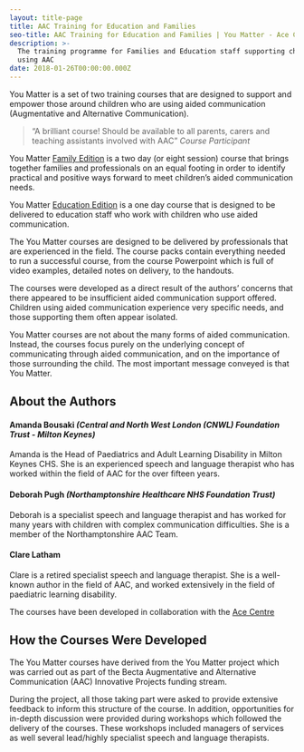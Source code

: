 ```yaml
---
layout: title-page
title: AAC Training for Education and Families
seo-title: AAC Training for Education and Families | You Matter - Ace Centre
description: >-
  The training programme for Families and Education staff supporting children
  using AAC
date: 2018-01-26T00:00:00.000Z
---
```

You Matter is a set of two training courses that are designed to support and empower those around children who are using aided communication (Augmentative and Alternative Communication).

> “A brilliant course! Should be available to all parents, carers and teaching assistants involved with AAC”
> _Course Participant_

You Matter  [Family Edition](https://you-matter.org.uk/family-edition) is a two day (or eight session) course that brings together families and professionals on an equal footing in order to identify practical and positive ways forward to meet children’s aided communication needs.

You Matter [Education Edition](/education-edition/) is a one day course that is designed to be delivered to education staff who work with children who use aided communication.

The You Matter courses are designed to be delivered by professionals that are experienced in the field.  The course packs contain everything needed to run a successful course, from the course Powerpoint which is full of video examples, detailed notes on delivery, to the handouts.

The courses were developed as a direct result of the authors’ concerns that there appeared to be insufficient aided communication support offered. Children using aided communication experience very specific needs, and those supporting them often appear isolated.

You Matter courses are not about the many forms of aided communication.  Instead, the courses focus purely on the underlying concept of communicating through aided communication, and on the importance of those surrounding the child.  The most important message conveyed is that You Matter.

## About the Authors

#### Amanda Bousaki _(Central and North West London (CNWL) Foundation Trust - Milton Keynes)_

Amanda is the Head of Paediatrics and Adult Learning Disability in Milton Keynes CHS. She is an experienced speech and language therapist who has worked within the field of AAC for the over fifteen years.

#### Deborah Pugh _(Northamptonshire Healthcare NHS Foundation Trust)_

Deborah is a specialist speech and language therapist and has worked for many years with children with complex communication difficulties. She is a member of the Northamptonshire AAC Team.

#### Clare Latham

Clare is a retired specialist speech and language therapist. She is a well-known author in the field of AAC, and worked extensively in the field of paediatric learning disability.

The courses have been developed in collaboration with the [Ace Centre](https://acecentre.org.uk)

## How the Courses Were Developed

The You Matter courses have derived from the You Matter project which was carried out as part of the Becta Augmentative and Alternative Communication (AAC) Innovative Projects funding stream.

During the project, all those taking part were asked to provide extensive feedback to inform this structure of the course. In addition, opportunities for in-depth discussion were provided during workshops which followed the delivery of the courses. These workshops included managers of services as well several lead/highly specialist speech and language therapists.
